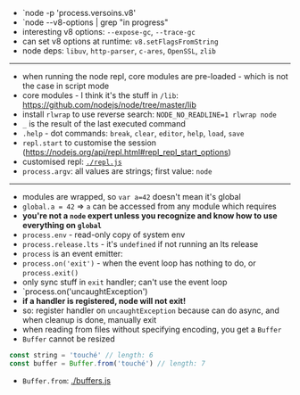 - `node -p 'process.versoins.v8'
- `node --v8-options | grep "in progress"
- interesting v8 options: `--expose-gc`, `--trace-gc`
- can set v8 options at runtime: `v8.setFlagsFromString`
- node deps: `libuv`, `http-parser`, `c-ares`, `OpenSSL`, `zlib`

---

- when running the node repl, core modules are pre-loaded - which is not the case in script mode
- core modules - I think it's the stuff in `/lib`: https://github.com/nodejs/node/tree/master/lib
- install `rlwrap` to use reverse search: `NODE_NO_READLINE=1 rlwrap node`
- `_` is the result of the last executed command
- `.help` - dot commands: `break`, `clear`, `editor`, `help`, `load`, `save`
- `repl.start` to customise the session (https://nodejs.org/api/repl.html#repl_repl_start_options)
- customised repl: [`./repl.js`](./repl.js)
- `process.argv`: all values are strings; first value: `node`

---

- modules are wrapped, so `var a=42` doesn't mean it's global
- `global.a = 42` => `a` can be accessed from any module which requires
- **you're not a `node` expert unless you recognize and know how to use everything on `global`**
- `process.env` - read-only copy of system env
- `process.release.lts` - it's `undefined` if not running an lts release
- `process` is an event emitter:
- `process.on('exit')` - when the event loop has nothing to do, or `process.exit()`
- only sync stuff in `exit` handler; can't use the event loop
- `process.on('uncaughtException')
- **if a handler is registered, node will not exit!**
- so: register handler on `uncaughtException` because can do async, and when cleanup is done, manually exit
- when reading from files without specifying encoding, you get a `Buffer`
- `Buffer` cannot be resized
```js
const string = 'touché' // length: 6
const buffer = Buffer.from('touché') // length: 7
```
- `Buffer.from`: [./buffers.js](./buffers.js)


